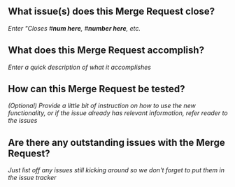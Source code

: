 ## What issue(s) does this Merge Request close?

*Enter "Closes #**num here**, #**number here**, etc.*

## What does this Merge Request accomplish?

*Enter a quick description of what it accomplishes*

## How can this Merge Request be tested?

*(Optional) Provide a little bit of instruction on how to use the new functionality,
 or if the issue already has relevant information, refer reader to the issues*

 ## Are there any outstanding issues with the Merge Request?

 *Just list off any issues still kicking around so we don't forget to put them in the issue tracker*